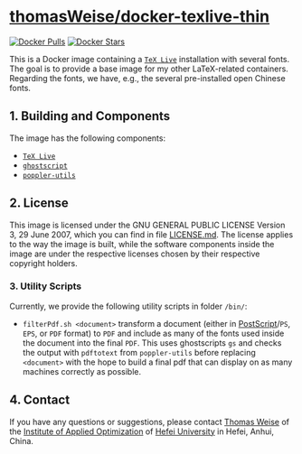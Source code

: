 # [thomasWeise/docker-texlive-thin](http://hub.docker.com/r/thomasweise/docker-texlive-thin/)

[![Docker Pulls](http://img.shields.io/docker/pulls/thomasweise/docker-texlive-thin.svg)](http://hub.docker.com/r/thomasweise/docker-texlive-thin/)
[![Docker Stars](http://img.shields.io/docker/stars/thomasweise/docker-texlive-thin.svg)](http://hub.docker.com/r/thomasweise/docker-texlive-thin/)

This is a Docker image containing a [`TeX Live`](http://en.wikipedia.org/wiki/TeX_Live) installation with several fonts.
The goal is to provide a base image for my other LaTeX-related containers.
Regarding the fonts, we have, e.g., the several pre-installed open Chinese fonts.

## 1. Building and Components

The image has the following components:

- [`TeX Live`](http://www.tug.org/texlive/)
- [`ghostscript`](http://ghostscript.com/)
- [`poppler-utils`](http://poppler.freedesktop.org/)

## 2. License

This image is licensed under the GNU GENERAL PUBLIC LICENSE Version 3, 29 June 2007, which you can find in file [LICENSE.md](http://github.com/thomasWeise/docker-texlive/blob/master/LICENSE.md).
The license applies to the way the image is built, while the software components inside the image are under the respective licenses chosen by their respective copyright holders.

### 3. Utility Scripts

Currently, we provide the following utility scripts in folder `/bin/`:

- `filterPdf.sh <document>` transform a document (either in [PostScript](http://en.wikipedia.org/wiki/PostScript)/`PS`, `EPS`, or `PDF` format) to `PDF` and include as many of the fonts used inside the document into the final `PDF`. This uses ghostscripts `gs` and checks the output with `pdftotext` from `poppler-utils` before replacing `<document>` with the hope to build a final pdf that can display on as many machines correctly as possible.

## 4. Contact

If you have any questions or suggestions, please contact [Thomas Weise](mailto:tweise@hfuu.edu.cn) of the [Institute of Applied Optimization](http://iao.hfuu.edu.cn) of [Hefei University](http://www.hfuu.edu.cn) in Hefei, Anhui, China.
